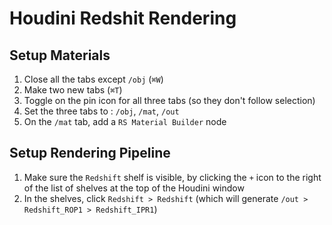 # Houdini Redshit Rendering

## Setup Materials

1. Close all the tabs except `/obj` (`⌘W`)
2. Make two new tabs (`⌘T`)
3. Toggle on the pin icon for all three tabs (so they don't follow selection)
4. Set the three tabs to : `/obj`, `/mat`, `/out`
5. On the `/mat` tab, add a `RS Material Builder` node

## Setup Rendering Pipeline

1. Make sure the `Redshift` shelf is visible, by clicking the `+` icon to the right of the list of shelves at the top of the Houdini window
2. In the shelves, click `Redshift > Redshift` (which will generate `/out > Redshift_ROP1 > Redshift_IPR1`)
